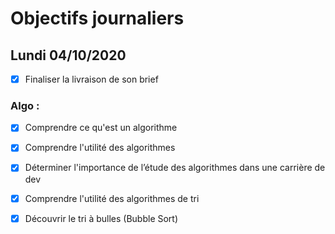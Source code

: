 # Objectifs journaliers

## Lundi 04/10/2020

* [x] Finaliser la livraison de son brief


### Algo : 

* [x] Comprendre ce qu'est un algorithme
* [x] Comprendre l'utilité des algorithmes
* [x] Déterminer l'importance de l’étude des algorithmes dans une carrière de dev
* [x] Comprendre l'utilité des algorithmes de tri
* [x] Découvrir le tri à bulles (Bubble Sort)

